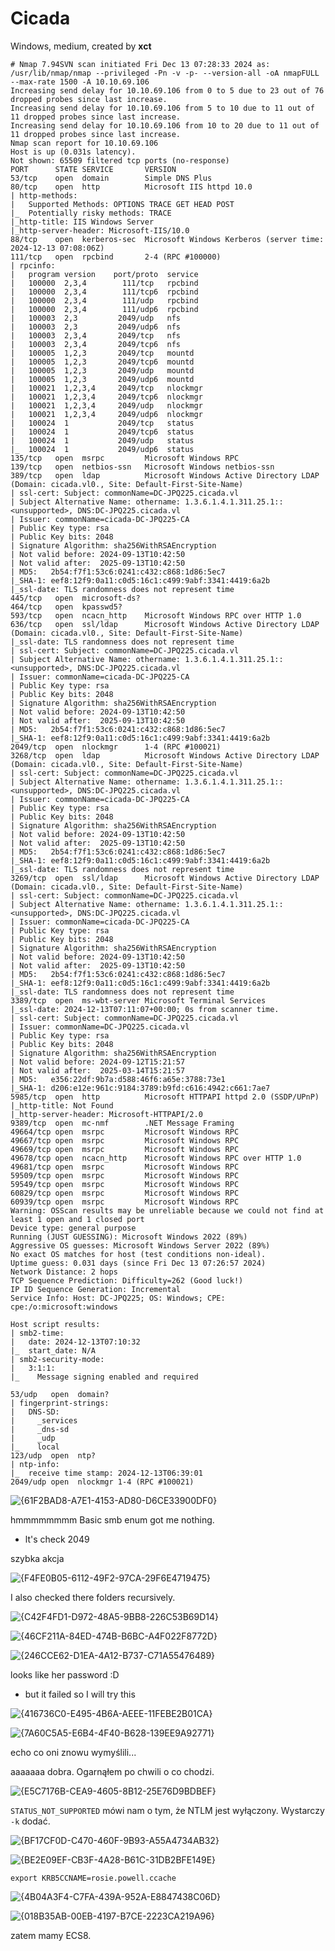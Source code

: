 # Cicada
Windows, medium, created by **xct**

```
# Nmap 7.94SVN scan initiated Fri Dec 13 07:28:33 2024 as: /usr/lib/nmap/nmap --privileged -Pn -v -p- --version-all -oA nmapFULL --max-rate 1500 -A 10.10.69.106
Increasing send delay for 10.10.69.106 from 0 to 5 due to 23 out of 76 dropped probes since last increase.
Increasing send delay for 10.10.69.106 from 5 to 10 due to 11 out of 11 dropped probes since last increase.
Increasing send delay for 10.10.69.106 from 10 to 20 due to 11 out of 11 dropped probes since last increase.
Nmap scan report for 10.10.69.106
Host is up (0.031s latency).
Not shown: 65509 filtered tcp ports (no-response)
PORT      STATE SERVICE       VERSION
53/tcp    open  domain        Simple DNS Plus
80/tcp    open  http          Microsoft IIS httpd 10.0
| http-methods: 
|   Supported Methods: OPTIONS TRACE GET HEAD POST
|_  Potentially risky methods: TRACE
|_http-title: IIS Windows Server
|_http-server-header: Microsoft-IIS/10.0
88/tcp    open  kerberos-sec  Microsoft Windows Kerberos (server time: 2024-12-13 07:08:06Z)
111/tcp   open  rpcbind       2-4 (RPC #100000)
| rpcinfo: 
|   program version    port/proto  service
|   100000  2,3,4        111/tcp   rpcbind
|   100000  2,3,4        111/tcp6  rpcbind
|   100000  2,3,4        111/udp   rpcbind
|   100000  2,3,4        111/udp6  rpcbind
|   100003  2,3         2049/udp   nfs
|   100003  2,3         2049/udp6  nfs
|   100003  2,3,4       2049/tcp   nfs
|   100003  2,3,4       2049/tcp6  nfs
|   100005  1,2,3       2049/tcp   mountd
|   100005  1,2,3       2049/tcp6  mountd
|   100005  1,2,3       2049/udp   mountd
|   100005  1,2,3       2049/udp6  mountd
|   100021  1,2,3,4     2049/tcp   nlockmgr
|   100021  1,2,3,4     2049/tcp6  nlockmgr
|   100021  1,2,3,4     2049/udp   nlockmgr
|   100021  1,2,3,4     2049/udp6  nlockmgr
|   100024  1           2049/tcp   status
|   100024  1           2049/tcp6  status
|   100024  1           2049/udp   status
|_  100024  1           2049/udp6  status
135/tcp   open  msrpc         Microsoft Windows RPC
139/tcp   open  netbios-ssn   Microsoft Windows netbios-ssn
389/tcp   open  ldap          Microsoft Windows Active Directory LDAP (Domain: cicada.vl0., Site: Default-First-Site-Name)
| ssl-cert: Subject: commonName=DC-JPQ225.cicada.vl
| Subject Alternative Name: othername: 1.3.6.1.4.1.311.25.1::<unsupported>, DNS:DC-JPQ225.cicada.vl
| Issuer: commonName=cicada-DC-JPQ225-CA
| Public Key type: rsa
| Public Key bits: 2048
| Signature Algorithm: sha256WithRSAEncryption
| Not valid before: 2024-09-13T10:42:50
| Not valid after:  2025-09-13T10:42:50
| MD5:   2b54:f7f1:53c6:0241:c432:c868:1d86:5ec7
|_SHA-1: eef8:12f9:0a11:c0d5:16c1:c499:9abf:3341:4419:6a2b
|_ssl-date: TLS randomness does not represent time
445/tcp   open  microsoft-ds?
464/tcp   open  kpasswd5?
593/tcp   open  ncacn_http    Microsoft Windows RPC over HTTP 1.0
636/tcp   open  ssl/ldap      Microsoft Windows Active Directory LDAP (Domain: cicada.vl0., Site: Default-First-Site-Name)
|_ssl-date: TLS randomness does not represent time
| ssl-cert: Subject: commonName=DC-JPQ225.cicada.vl
| Subject Alternative Name: othername: 1.3.6.1.4.1.311.25.1::<unsupported>, DNS:DC-JPQ225.cicada.vl
| Issuer: commonName=cicada-DC-JPQ225-CA
| Public Key type: rsa
| Public Key bits: 2048
| Signature Algorithm: sha256WithRSAEncryption
| Not valid before: 2024-09-13T10:42:50
| Not valid after:  2025-09-13T10:42:50
| MD5:   2b54:f7f1:53c6:0241:c432:c868:1d86:5ec7
|_SHA-1: eef8:12f9:0a11:c0d5:16c1:c499:9abf:3341:4419:6a2b
2049/tcp  open  nlockmgr      1-4 (RPC #100021)
3268/tcp  open  ldap          Microsoft Windows Active Directory LDAP (Domain: cicada.vl0., Site: Default-First-Site-Name)
| ssl-cert: Subject: commonName=DC-JPQ225.cicada.vl
| Subject Alternative Name: othername: 1.3.6.1.4.1.311.25.1::<unsupported>, DNS:DC-JPQ225.cicada.vl
| Issuer: commonName=cicada-DC-JPQ225-CA
| Public Key type: rsa
| Public Key bits: 2048
| Signature Algorithm: sha256WithRSAEncryption
| Not valid before: 2024-09-13T10:42:50
| Not valid after:  2025-09-13T10:42:50
| MD5:   2b54:f7f1:53c6:0241:c432:c868:1d86:5ec7
|_SHA-1: eef8:12f9:0a11:c0d5:16c1:c499:9abf:3341:4419:6a2b
|_ssl-date: TLS randomness does not represent time
3269/tcp  open  ssl/ldap      Microsoft Windows Active Directory LDAP (Domain: cicada.vl0., Site: Default-First-Site-Name)
| ssl-cert: Subject: commonName=DC-JPQ225.cicada.vl
| Subject Alternative Name: othername: 1.3.6.1.4.1.311.25.1::<unsupported>, DNS:DC-JPQ225.cicada.vl
| Issuer: commonName=cicada-DC-JPQ225-CA
| Public Key type: rsa
| Public Key bits: 2048
| Signature Algorithm: sha256WithRSAEncryption
| Not valid before: 2024-09-13T10:42:50
| Not valid after:  2025-09-13T10:42:50
| MD5:   2b54:f7f1:53c6:0241:c432:c868:1d86:5ec7
|_SHA-1: eef8:12f9:0a11:c0d5:16c1:c499:9abf:3341:4419:6a2b
|_ssl-date: TLS randomness does not represent time
3389/tcp  open  ms-wbt-server Microsoft Terminal Services
|_ssl-date: 2024-12-13T07:11:07+00:00; 0s from scanner time.
| ssl-cert: Subject: commonName=DC-JPQ225.cicada.vl
| Issuer: commonName=DC-JPQ225.cicada.vl
| Public Key type: rsa
| Public Key bits: 2048
| Signature Algorithm: sha256WithRSAEncryption
| Not valid before: 2024-09-12T15:21:57
| Not valid after:  2025-03-14T15:21:57
| MD5:   e356:22df:9b7a:d588:46f6:a65e:3788:73e1
|_SHA-1: d206:e12e:961c:9184:3789:b9fd:c616:4942:c661:7ae7
5985/tcp  open  http          Microsoft HTTPAPI httpd 2.0 (SSDP/UPnP)
|_http-title: Not Found
|_http-server-header: Microsoft-HTTPAPI/2.0
9389/tcp  open  mc-nmf        .NET Message Framing
49664/tcp open  msrpc         Microsoft Windows RPC
49667/tcp open  msrpc         Microsoft Windows RPC
49669/tcp open  msrpc         Microsoft Windows RPC
49678/tcp open  ncacn_http    Microsoft Windows RPC over HTTP 1.0
49681/tcp open  msrpc         Microsoft Windows RPC
59509/tcp open  msrpc         Microsoft Windows RPC
59549/tcp open  msrpc         Microsoft Windows RPC
60829/tcp open  msrpc         Microsoft Windows RPC
60939/tcp open  msrpc         Microsoft Windows RPC
Warning: OSScan results may be unreliable because we could not find at least 1 open and 1 closed port
Device type: general purpose
Running (JUST GUESSING): Microsoft Windows 2022 (89%)
Aggressive OS guesses: Microsoft Windows Server 2022 (89%)
No exact OS matches for host (test conditions non-ideal).
Uptime guess: 0.031 days (since Fri Dec 13 07:26:57 2024)
Network Distance: 2 hops
TCP Sequence Prediction: Difficulty=262 (Good luck!)
IP ID Sequence Generation: Incremental
Service Info: Host: DC-JPQ225; OS: Windows; CPE: cpe:/o:microsoft:windows

Host script results:
| smb2-time: 
|   date: 2024-12-13T07:10:32
|_  start_date: N/A
| smb2-security-mode: 
|   3:1:1: 
|_    Message signing enabled and required

53/udp   open  domain?
| fingerprint-strings: 
|   DNS-SD: 
|     _services
|     _dns-sd
|     _udp
|_    local
123/udp  open  ntp?
| ntp-info: 
|_  receive time stamp: 2024-12-13T06:39:01
2049/udp open  nlockmgr 1-4 (RPC #100021)

```

![{61F2BAD8-A7E1-4153-AD80-D6CE33900DF0}](https://github.com/user-attachments/assets/57944127-7eae-4f8a-8eb6-a137e6047acb)

hmmmmmmmm
Basic smb enum got me nothing.
- lt's check 2049

szybka akcja

![{F4FE0B05-6112-49F2-97CA-29F6E4719475}](https://github.com/user-attachments/assets/9fde1524-5f51-4e0c-81e3-57c60a1b5175)

I also checked there folders recursively.

![{C42F4FD1-D972-48A5-9BB8-226C53B69D14}](https://github.com/user-attachments/assets/8be20f4a-9485-43f6-9d32-3ef4d432fbc1)

![{46CF211A-84ED-474B-B6BC-A4F022F8772D}](https://github.com/user-attachments/assets/d17b1293-27cc-4d16-ac0e-6223996ca27c)

![{246CCE62-D1EA-4A12-B737-C71A55476489}](https://github.com/user-attachments/assets/1da26cc8-9ddb-40b9-9330-30ae231b61f0)

looks like her password :D
- but it failed so I will try this

![{416736C0-E495-4B6A-AEEE-11FEBE2B01CA}](https://github.com/user-attachments/assets/f3d9201d-6cdf-468c-9194-971583d57941)

![{7A60C5A5-E6B4-4F40-B628-139EE9A92771}](https://github.com/user-attachments/assets/4da72408-1d62-4059-a48b-827902726db3)

echo co oni znowu wymyślili...

aaaaaaa dobra. Ogarnąłem po chwili o co chodzi. 

![{E5C7176B-CEA9-4605-8B12-25E76D9BDBEF}](https://github.com/user-attachments/assets/4a59c030-5ff2-4009-8c28-b1c63759832e)

`STATUS_NOT_SUPPORTED` mówi nam o tym, że NTLM jest wyłączony. Wystarczy `-k` dodać.

![{BF17CF0D-C470-460F-9B93-A55A4734AB32}](https://github.com/user-attachments/assets/2cdef5e4-1a92-4fdf-8c3c-a3fb1cebbd12)

![{BE2E09EF-CB3F-4A28-B61C-31DB2BFE149E}](https://github.com/user-attachments/assets/0cbf9731-add5-49c0-9c82-817a3b2e59e0)

```
export KRB5CCNAME=rosie.powell.ccache
```

![{4B04A3F4-C7FA-439A-952A-E8847438C06D}](https://github.com/user-attachments/assets/cb755ea3-0b97-4702-b68a-bdce8115f7c7)

![{018B35AB-00EB-4197-B7CE-2223CA219A96}](https://github.com/user-attachments/assets/8945654f-7da0-4d41-bdc6-e2d1110ff057)

zatem mamy ECS8.

